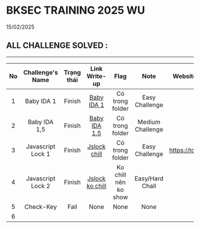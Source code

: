 # BKSEC TRAINING 2025 WU
15/02/2025
## ALL CHALLENGE SOLVED :
---
| No |   Challenge's Name  | Trạng thái |                Link Write-up                 |       Flag         |     Note       |    Website Re-up Challenges    |  Dowload file here |
|:--:|:-------------------:|:----------:|:--------------------------------------------:|:------------------:|:--------------:|:------------------------------:|:------------------:|
| 1  |    Baby IDA 1       |   Finish   |   [Baby IDA 1](./baby_ida_1)                 |Có trong folder     |Easy Challenge  |                                ||
| 2  |    Baby IDA 1,5     |   Finish   | [Baby IDA 1.5](./baby_ida_1,5)               |Có trong folder     |Medium Challenge|                                ||                         
| 3  |  Javascript Lock 1  |   Finish   | [Jslock chill](./jslock_chill)               |Có trong folder     |Easy Challenge  |https://tdwng.github.io/trollvn/||
| 4  |  Javascript Lock 2  |   Finish   |[Jslock ko chill](./jslock_ko_chill(jslock2)) |Ko chill nên ko show|Easy/Hard Chall |                                ||
| 5  |    Check-Key        |    Fail    |      None                                    |None                |None            |None                            ||
| 6  |
